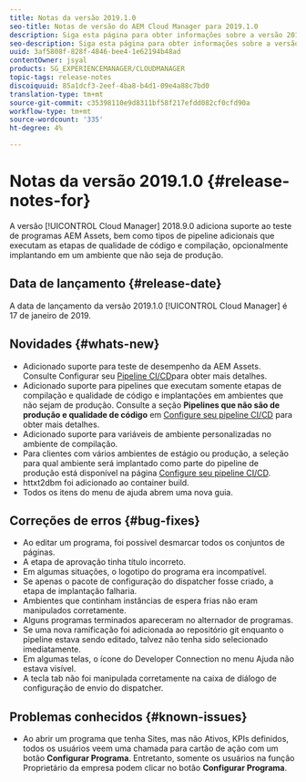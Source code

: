 ```yaml
---
title: Notas da versão 2019.1.0
seo-title: Notas de versão do AEM Cloud Manager para 2019.1.0
description: Siga esta página para obter informações sobre a versão 2019.1.0 do Cloud Manager.
seo-description: Siga esta página para obter informações sobre a versão 2019.1.0 do AEM Cloud Manager.
uuid: 3af5808f-828f-4846-bee4-1e62194b48ad
contentOwner: jsyal
products: SG_EXPERIENCEMANAGER/CLOUDMANAGER
topic-tags: release-notes
discoiquuid: 85a1dcf3-2eef-4ba8-b4d1-09e4a88c7bd0
translation-type: tm+mt
source-git-commit: c35398110e9d8311bf58f217efdd082cf0cfd90a
workflow-type: tm+mt
source-wordcount: '335'
ht-degree: 4%

---
```



# Notas da versão 2019.1.0 {#release-notes-for}

A versão [!UICONTROL Cloud Manager] 2018.9.0 adiciona suporte ao teste de programas AEM Assets, bem como tipos de pipeline adicionais que executam as etapas de qualidade de código e compilação, opcionalmente implantando em um ambiente que não seja de produção.

## Data de lançamento {#release-date}

A data de lançamento da versão 2019.1.0 [!UICONTROL Cloud Manager] é 17 de janeiro de 2019.

## Novidades {#whats-new}

* Adicionado suporte para teste de desempenho da AEM Assets. Consulte Configurar seu [Pipeline CI/CD](configuring-pipeline.md)para obter mais detalhes.
* Adicionado suporte para pipelines que executam somente etapas de compilação e qualidade de código e implantações em ambientes que não sejam de produção. Consulte a seção **Pipelines que não são de produção e qualidade de código** em [Configure seu pipeline CI/CD](configuring-pipeline.md) para obter mais detalhes.
* Adicionado suporte para variáveis de ambiente personalizadas no ambiente de compilação.
* Para clientes com vários ambientes de estágio ou produção, a seleção para qual ambiente será implantado como parte do pipeline de produção está disponível na página [Configure seu pipeline CI/CD](configuring-pipeline.md).
* httxt2dbm foi adicionado ao container build.
* Todos os itens do menu de ajuda abrem uma nova guia.

## Correções de erros {#bug-fixes}

* Ao editar um programa, foi possível desmarcar todos os conjuntos de páginas.
* A etapa de aprovação tinha título incorreto.
* Em algumas situações, o logotipo do programa era incompatível.
* Se apenas o pacote de configuração do dispatcher fosse criado, a etapa de implantação falharia.
* Ambientes que continham instâncias de espera frias não eram manipulados corretamente.
* Alguns programas terminados apareceram no alternador de programas.
* Se uma nova ramificação foi adicionada ao repositório git enquanto o pipeline estava sendo editado, talvez não tenha sido selecionado imediatamente.
* Em algumas telas, o ícone do Developer Connection no menu Ajuda não estava visível.
* A tecla tab não foi manipulada corretamente na caixa de diálogo de configuração de envio do dispatcher.

## Problemas conhecidos {#known-issues}

* Ao abrir um programa que tenha Sites, mas não Ativos, KPIs definidos, todos os usuários veem uma chamada para cartão de ação com um botão **Configurar Programa**. Entretanto, somente os usuários na função Proprietário da empresa podem clicar no botão **Configurar Programa**.